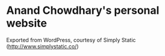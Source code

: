 # Anand Chowdhary's personal website

Exported from WordPress, courtesy of Simply Static (http://www.simplystatic.co/)